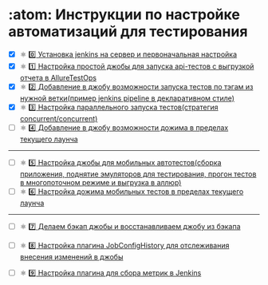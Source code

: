 # :atom: Инструкции по настройке автоматизаций для тестирования

- [X]  :atom_symbol: [:zero: Установка jenkins на сервер и первоначальная настройка](https://github.com/valentina810/ci-cd/blob/main/chapters/0/install_and_base_setting_jenkins.md)
- [X]  :atom_symbol: [ :one: Настройка простой джобы для запуска api-тестов с выгрузкой отчета в AllureTestOps](https://github.com/valentina810/ci-cd/blob/main/chapters/1/simple_job.md)
- [X]  :atom_symbol: [ :two: Добавление в джобу возможности запуска тестов по тэгам из нужной ветки(пример jenkins pipeline в декларативном стиле)](https://github.com/valentina810/ci-cd/blob/main/chapters/2/setting_up_running_tests_by_tags.md)
- [X] :atom_symbol: [ :three: Настройка параллельного запуска тестов(стратегия concurrent/concurrent)](https://github.com/valentina810/ci-cd/blob/main/chapters/3/setting_parallel_start_test.md)
- [ ]  :atom_symbol: [ :four: Добавление в джобу возможности дожима в пределах текущего лаунча](https://github.com/valentina810/ci-cd/blob/main/chapters/setting_up_test_pressure_within_a_launch.md)<br>
---
- [ ]  :atom_symbol: [ :five: Настройка джобы для мобильных автотестов(сборка приложения, поднятие эмуляторов для тестирования, прогон тестов в многопоточном режиме и выгрузка в аллюр)](https://github.com/valentina810/ci-cd/blob/main/chapters/setting_job_for_mobile_tests.md)
- [ ]  :atom_symbol: [ :six: Настройка дожима мобильных тестов в пределах текущего лаунча](https://github.com/valentina810/ci-cd/blob/main/chapters/setting_up_mobile_test_pressure_within_a_launch.md)
---
- [ ] :atom_symbol: [ :seven: Делаем бэкап джобы и восстанавливаем джобу из бэкапа](https://github.com/valentina810/ci-cd/blob/main/chapters/backup_jobs.md)
- [ ] :atom_symbol: [ 8️⃣ Настройка плагина JobConfigHistory для отслеживания внесения изменений в джобы](https://github.com/valentina810/ci-cd/blob/main/chapters/setting_job_config_history.md)
- [ ] :atom_symbol: [ :nine: Настройка плагина для сбора метрик в Jenkins](https://github.com/valentina810/ci-cd/blob/main/chapters/jenkins_metrics.md)

